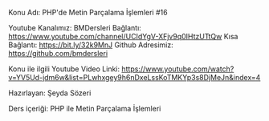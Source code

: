 Konu Adı: PHP'de Metin Parçalama İşlemleri #16

Youtube Kanalımız: BMDersleri 
Bağlantı: https://www.youtube.com/channel/UCIdYgV-XFjv9q0IHtzUTtQw 
Kısa Bağlantı: https://bit.ly/32k9MnJ 
Github Adresimiz: https://github.com/bmdersleri

Konu ile ilgili Youtube Video Linki: https://www.youtube.com/watch?v=YV5Ud-jdm6w&list=PLwhxgey9h6nDxeLssKoTMKYp3s8DjMeJn&index=4

Hazırlayan: Şeyda Sözeri

Ders içeriği: PHP ile Metin Parçalama İşlemleri